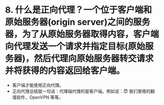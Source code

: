 # 8. 什么是正向代理？一个位于客户端和原始服务器(origin server)之间的服务器，为了从原始服务器取得内容，客户端向代理发送一个请求并指定目标(原始服务器)，然后代理向原始服务器转交请求并将获得的内容返回给客户端。

- 客户端才能使用正向代理。
- 正向代理总结就一句话：代理端代理的是客户端。例如说：😈 我们使用的翻墙软件，OpenVPN 等等。

